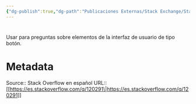 ```yaml
---
{"dg-publish":true,"dg-path":"Publicaciones Externas/Stack Exchange/Stack Overflow en español/es.stackoverflow.com-120291.md","permalink":"/publicaciones-externas/stack-exchange/stack-overflow-en-espanol/es-stackoverflow-com-120291/","hide":true,"noteIcon":"default","created":"2024-04-03T12:49:10.417-06:00","updated":"2024-04-05T16:43:52.650-06:00"}
---
```


# 

Usar para preguntas sobre elementos de la interfaz de usuario de tipo botón.

# Metadata
Source:: Stack Overflow en español
URL:: [[https://es.stackoverflow.com/q/120291\|https://es.stackoverflow.com/q/120291]]

